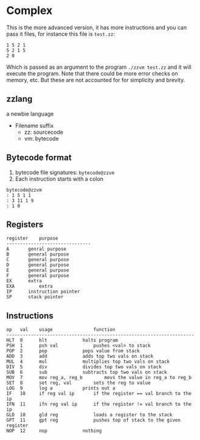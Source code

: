 # Complex

This is the more advanced version, it has more instructions and 
you can pass it files, for instance this file is `test.zz`:

	1 5 2 1
	5 2 1 5
	2 0

Which is passed as an argument to the program `./zzvm test.zz` and it will
execute the program. Note that there could be more error checks on memory,
etc. But these are not accounted for for simplicity and brevity.

## zzlang
a newbie language

* Filename suffix
  * zz: sourcecode
  * vm: bytecode

## Bytecode format
1. bytecode file signatures: `bytecode@zzvm`
2. Each instruction starts with a colon

```
bytecode@zzvm
: 1 5 1 1
: 3 11 1 9
: 1 0
```

## Registers

	register	purpose
	-------------------------------
	A		genral purpose
	B		general purpose
	C		general purpose
	D		general purpose
	E		general purpose
	F		general purpose
	EX 		extra
	EXA 		extra
	IP		instruction pointer
	SP		stack pointer

## Instructions

	op   val    usage    			function
	---------------------------------------------------------------------
	HLT  0      hlt 	 		halts program
	PSH  1      psh val  			pushes <val> to stack
	POP  2      pop 	 		pops value from stack
	ADD  3      add 	 		adds top two vals on stack
	MUL  4      mul 	 		multiplies top two vals on stack
	DIV  5      div 	 		divides top two vals on stack
	SUB  6      sub 	 		subtracts top two vals on stack
	MOV  7      mov reg_a, reg_b 		movs the value in reg_a to reg_b 
	SET  8      set reg, val 		sets the reg to value
	LOG  9      log a 			prints out a
	IF   10     if reg val ip 		if the register == val branch to the ip
	IFN  11     ifn reg val ip 		if the register != val branch to the ip
	GLD  10     gld reg 			loads a register to the stack
	GPT  11     gpt reg 			pushes top of stack to the given register
	NOP  12     nop 			nothing
